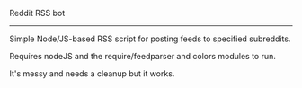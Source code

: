 Reddit RSS bot

--------------

Simple Node/JS-based RSS script for posting feeds to specified subreddits.

Requires nodeJS and the require/feedparser and colors modules to run.

It's messy and needs a cleanup but it works.
